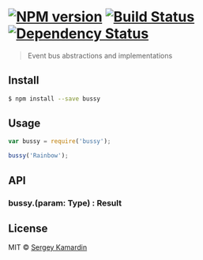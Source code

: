 #  [![NPM version][npm-image]][npm-url] [![Build Status][travis-image]][travis-url] [![Dependency Status][daviddm-image]][daviddm-url]

> Event bus abstractions and implementations


## Install

```sh
$ npm install --save bussy
```


## Usage

```js
var bussy = require('bussy');

bussy('Rainbow');
```


## API

### bussy.<method>(param: Type) : Result


## License

MIT © [Sergey Kamardin](https://github.com/gobwas)


[npm-image]: https://badge.fury.io/js/bussy.svg
[npm-url]: https://npmjs.org/package/bussy
[travis-image]: https://travis-ci.org/gobwas/bussy.svg?branch=master
[travis-url]: https://travis-ci.org/gobwas/bussy
[daviddm-image]: https://david-dm.org/gobwas/bussy.svg?theme=shields.io
[daviddm-url]: https://david-dm.org/gobwas/bussy